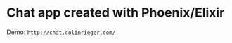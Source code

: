 # Chat app created with Phoenix/Elixir
Demo: [`http://chat.colinrieger.com/`](http://chat.colinrieger.com/)
